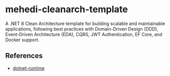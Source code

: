 # mehedi-cleanarch-template
A .NET 8 Clean Architecture template for building scalable and maintainable applications, following best practices with Domain-Driven Design (DDD), Event-Driven Architecture (EDA), CQRS, JWT Authentication, EF Core, and Docker support.

## References
- [dotnet-runtime](https://github.com/dotnet/runtime)
